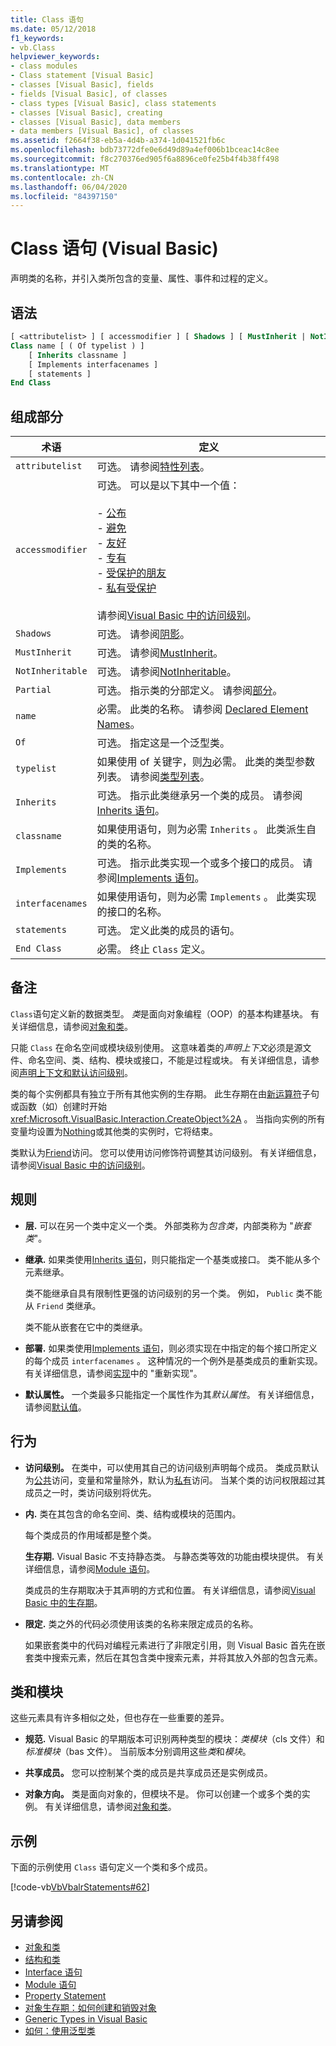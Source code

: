 ```yaml
---
title: Class 语句
ms.date: 05/12/2018
f1_keywords:
- vb.Class
helpviewer_keywords:
- class modules
- Class statement [Visual Basic]
- classes [Visual Basic], fields
- fields [Visual Basic], of classes
- class types [Visual Basic], class statements
- classes [Visual Basic], creating
- classes [Visual Basic], data members
- data members [Visual Basic], of classes
ms.assetid: f2664f38-eb5a-4d4b-a374-1d041521fb6c
ms.openlocfilehash: bdb73772dfe0e6d49d89a4ef006b1bceac14c8ee
ms.sourcegitcommit: f8c270376ed905f6a8896ce0fe25b4f4b38ff498
ms.translationtype: MT
ms.contentlocale: zh-CN
ms.lasthandoff: 06/04/2020
ms.locfileid: "84397150"
---
```

# <a name="class-statement-visual-basic"></a>Class 语句 (Visual Basic)
声明类的名称，并引入类所包含的变量、属性、事件和过程的定义。  
  
## <a name="syntax"></a>语法  
  
```vb  
[ <attributelist> ] [ accessmodifier ] [ Shadows ] [ MustInherit | NotInheritable ] [ Partial ] _  
Class name [ ( Of typelist ) ]  
    [ Inherits classname ]  
    [ Implements interfacenames ]  
    [ statements ]  
End Class  
```  
  
## <a name="parts"></a>组成部分  
  
|术语|定义|  
|---|---|  
|`attributelist`|可选。 请参阅[特性列表](attribute-list.md)。|  
|`accessmodifier`|可选。 可以是以下其中一个值：<br /><br /> -   [公布](../modifiers/public.md)<br />-   [避免](../modifiers/protected.md)<br />-   [友好](../modifiers/friend.md)<br />-   [专有](../modifiers/private.md)<br />-   [受保护的朋友](../modifiers/protected-friend.md)<br />- [私有受保护](../modifiers/private-protected.md)<br/><br/> 请参阅[Visual Basic 中的访问级别](../../programming-guide/language-features/declared-elements/access-levels.md)。|  
|`Shadows`|可选。 请参阅[阴影](../modifiers/shadows.md)。|  
|`MustInherit`|可选。 请参阅[MustInherit](../modifiers/mustinherit.md)。|  
|`NotInheritable`|可选。 请参阅[NotInheritable](../modifiers/notinheritable.md)。|  
|`Partial`|可选。 指示类的分部定义。 请参阅[部分](../modifiers/partial.md)。|  
|`name`|必需。 此类的名称。 请参阅 [Declared Element Names](../../programming-guide/language-features/declared-elements/declared-element-names.md)。|  
|`Of`|可选。 指定这是一个泛型类。|  
|`typelist`|如果使用 of 关键字，则[为](of-clause.md)必需。 此类的类型参数列表。 请参阅[类型列表](type-list.md)。|  
|`Inherits`|可选。 指示此类继承另一个类的成员。 请参阅[Inherits 语句](inherits-statement.md)。|  
|`classname`|如果使用语句，则为必需 `Inherits` 。 此类派生自的类的名称。|  
|`Implements`|可选。 指示此类实现一个或多个接口的成员。 请参阅[Implements 语句](implements-statement.md)。|  
|`interfacenames`|如果使用语句，则为必需 `Implements` 。 此类实现的接口的名称。|  
|`statements`|可选。 定义此类的成员的语句。|  
|`End Class`|必需。 终止 `Class` 定义。|  
  
## <a name="remarks"></a>备注  
 `Class`语句定义新的数据类型。 *类*是面向对象编程（OOP）的基本构建基块。 有关详细信息，请参阅[对象和类](../../programming-guide/language-features/objects-and-classes/index.md)。  
  
 只能 `Class` 在命名空间或模块级别使用。 这意味着类的*声明上下文*必须是源文件、命名空间、类、结构、模块或接口，不能是过程或块。 有关详细信息，请参阅[声明上下文和默认访问级别](declaration-contexts-and-default-access-levels.md)。  
  
 类的每个实例都具有独立于所有其他实例的生存期。 此生存期在由[新运算符](../operators/new-operator.md)子句或函数（如）创建时开始 <xref:Microsoft.VisualBasic.Interaction.CreateObject%2A> 。 当指向实例的所有变量均设置为[Nothing](../nothing.md)或其他类的实例时，它将结束。  
  
 类默认为[Friend](../modifiers/friend.md)访问。 您可以使用访问修饰符调整其访问级别。 有关详细信息，请参阅[Visual Basic 中的访问级别](../../programming-guide/language-features/declared-elements/access-levels.md)。  
  
## <a name="rules"></a>规则  
  
- **层.** 可以在另一个类中定义一个类。 外部类称为*包含类*，内部类称为 "*嵌套类*"。  
  
- **继承.** 如果类使用[Inherits 语句](inherits-statement.md)，则只能指定一个基类或接口。 类不能从多个元素继承。  
  
     类不能继承自具有限制性更强的访问级别的另一个类。 例如， `Public` 类不能从 `Friend` 类继承。  
  
     类不能从嵌套在它中的类继承。  
  
- **部署.** 如果类使用[Implements 语句](implements-statement.md)，则必须实现在中指定的每个接口所定义的每个成员 `interfacenames` 。 这种情况的一个例外是基类成员的重新实现。 有关详细信息，请参阅[实现](implements-clause.md)中的 "重新实现"。  
  
- **默认属性。** 一个类最多只能指定一个属性作为其*默认属性*。 有关详细信息，请参阅[默认值](../modifiers/default.md)。  
  
## <a name="behavior"></a>行为  
  
- **访问级别。** 在类中，可以使用其自己的访问级别声明每个成员。 类成员默认为[公共](../modifiers/public.md)访问，变量和常量除外，默认为[私有](../modifiers/private.md)访问。 当某个类的访问权限超过其成员之一时，类访问级别将优先。  
  
- **内.** 类在其包含的命名空间、类、结构或模块的范围内。  
  
     每个类成员的作用域都是整个类。  
  
     **生存期.** Visual Basic 不支持静态类。 与静态类等效的功能由模块提供。 有关详细信息，请参阅[Module 语句](module-statement.md)。  
  
     类成员的生存期取决于其声明的方式和位置。 有关详细信息，请参阅[Visual Basic 中的生存期](../../programming-guide/language-features/declared-elements/lifetime.md)。  
  
- **限定.** 类之外的代码必须使用该类的名称来限定成员的名称。  
  
     如果嵌套类中的代码对编程元素进行了非限定引用，则 Visual Basic 首先在嵌套类中搜索元素，然后在其包含类中搜索元素，并将其放入外部的包含元素。  
  
## <a name="classes-and-modules"></a>类和模块  
 这些元素具有许多相似之处，但也存在一些重要的差异。  
  
- **规范.** Visual Basic 的早期版本可识别两种类型的模块：*类模块*（cls 文件）和*标准模块*（bas 文件）。 当前版本分别调用这些*类*和*模块*。  
  
- **共享成员。** 您可以控制某个类的成员是共享成员还是实例成员。  
  
- **对象方向。** 类是面向对象的，但模块不是。 你可以创建一个或多个类的实例。 有关详细信息，请参阅[对象和类](../../programming-guide/language-features/objects-and-classes/index.md)。  
  
## <a name="example"></a>示例  
 下面的示例使用 `Class` 语句定义一个类和多个成员。  
  
 [!code-vb[VbVbalrStatements#62](~/samples/snippets/visualbasic/VS_Snippets_VBCSharp/VbVbalrStatements/VB/Class1.vb#62)]  
  
## <a name="see-also"></a>另请参阅

- [对象和类](../../programming-guide/language-features/objects-and-classes/index.md)
- [结构和类](../../programming-guide/language-features/data-types/structures-and-classes.md)
- [Interface 语句](interface-statement.md)
- [Module 语句](module-statement.md)
- [Property Statement](property-statement.md)
- [对象生存期：如何创建和销毁对象](../../programming-guide/language-features/objects-and-classes/object-lifetime-how-objects-are-created-and-destroyed.md)
- [Generic Types in Visual Basic](../../programming-guide/language-features/data-types/generic-types.md)
- [如何：使用泛型类](../../programming-guide/language-features/data-types/how-to-use-a-generic-class.md)

